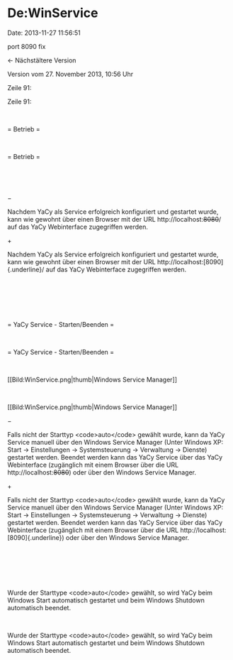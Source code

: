 De:WinService
=============

Date: 2013-11-27 11:56:51

port 8090 fix

← Nächstältere Version

Version vom 27. November 2013, 10:56 Uhr

Zeile 91:

Zeile 91:

 

<div>

= Betrieb =

</div>

 

<div>

= Betrieb =

</div>

 

 

−

<div>

Nachdem YaCy als Service erfolgreich konfiguriert und gestartet wurde,
kann wie gewohnt über einen Browser mit der URL
http://localhost:~~8080~~/ auf das YaCy Webinterface zugegriffen werden.

</div>

\+

<div>

Nachdem YaCy als Service erfolgreich konfiguriert und gestartet wurde,
kann wie gewohnt über einen Browser mit der URL
http://localhost:[8090]{.underline}/ auf das YaCy Webinterface
zugegriffen werden.

</div>

 

 

 

<div>

= YaCy Service - Starten/Beenden =

</div>

 

<div>

= YaCy Service - Starten/Beenden =

</div>

 

<div>

\[\[Bild:WinService.png\|thumb\|Windows Service Manager\]\]

</div>

 

<div>

\[\[Bild:WinService.png\|thumb\|Windows Service Manager\]\]

</div>

−

<div>

Falls nicht der Starttyp \<code\>auto\</code\> gewählt wurde, kann da
YaCy Service manuell über den Windows Service Manager (Unter Windows XP:
Start -\> Einstellungen -\> Systemsteuerung -\> Verwaltung -\> Dienste)
gestartet werden. Beendet werden kann das YaCy Service über das YaCy
Webinterface (zugänglich mit einem Browser über die URL
http://localhost:~~8080~~) oder über den Windows Service Manager.

</div>

\+

<div>

Falls nicht der Starttyp \<code\>auto\</code\> gewählt wurde, kann da
YaCy Service manuell über den Windows Service Manager (Unter Windows XP:
Start -\> Einstellungen -\> Systemsteuerung -\> Verwaltung -\> Dienste)
gestartet werden. Beendet werden kann das YaCy Service über das YaCy
Webinterface (zugänglich mit einem Browser über die URL
http://localhost:[8090]{.underline}) oder über den Windows Service
Manager.

</div>

 

 

 

<div>

Wurde der Starttype \<code\>auto\</code\> gewählt, so wird YaCy beim
Windows Start automatisch gestartet und beim Windows Shutdown
automatisch beendet.

</div>

 

<div>

Wurde der Starttype \<code\>auto\</code\> gewählt, so wird YaCy beim
Windows Start automatisch gestartet und beim Windows Shutdown
automatisch beendet.

</div>
